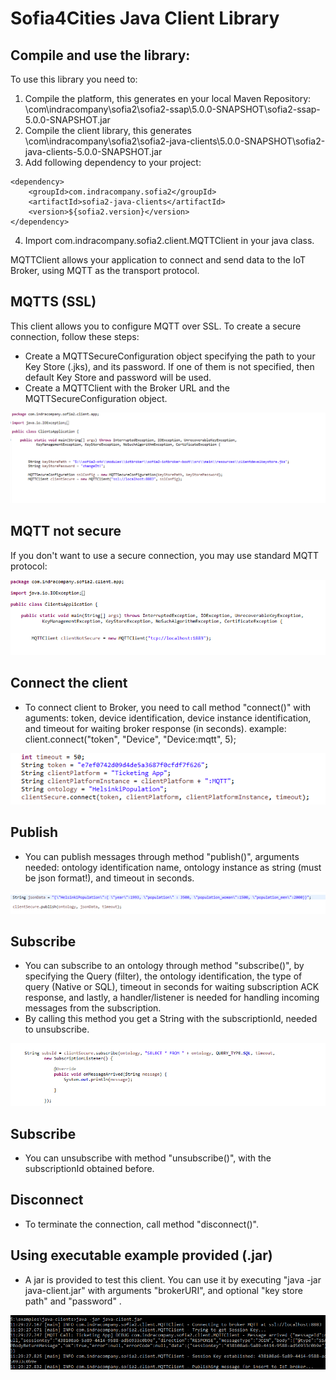 Sofia4Cities Java Client Library
============================

## Compile and use the library:

To use this library you need to:
1. Compile the platform, this generates en your local Maven Repository: \com\indracompany\sofia2\sofia2-ssap\5.0.0-SNAPSHOT\sofia2-ssap-5.0.0-SNAPSHOT.jar
2. Compile the client library, this generates \com\indracompany\sofia2\sofia2-java-clients\5.0.0-SNAPSHOT\sofia2-java-clients-5.0.0-SNAPSHOT.jar
3.   Add following dependency to your project:
```
<dependency>
	<groupId>com.indracompany.sofia2</groupId>
	<artifactId>sofia2-java-clients</artifactId>
	<version>${sofia2.version}</version>
</dependency>
```

4. 	Import com.indracompany.sofia2.client.MQTTClient in your java class.



MQTTClient allows your application to connect and send data to the IoT Broker, using MQTT as the transport protocol.

## MQTTS (SSL) 

This client allows you to configure MQTT over SSL. To create a secure connection, follow these steps:

-	Create a MQTTSecureConfiguration object specifying the path to your Key Store (.jks), and its password. If one of them is not specified, then default Key Store and password will be used.
-	Create a MQTTClient with the Broker URL and the MQTTSecureConfiguration object.

![](./exampleSSL.png) 


## MQTT not secure 

If you don't want to use a secure connection, you may use standard MQTT protocol:

![](./exampleNotSSL.png) 


## Connect the client

-  To connect client to Broker, you need to call method "connect()" with aguments: token, device identification, device instance identification, and timeout for waiting broker response (in seconds). 
   example: client.connect("token", "Device", "Device:mqtt", 5); 

![](./exampleConnect.png) 


## Publish

-  You can publish messages through method "publish()", arguments needed: ontology identification name, ontology instance as string (must be json format!), and timeout in seconds.

![](./examplePub.png) 


## Subscribe

-	You can subscribe to an ontology through method "subscribe()", by specifying the Query (filter), the ontology identification, the type of query (Native or SQL), timeout in seconds for waiting subscription ACK response, and lastly, a handler/listener is needed for handling incoming messages from the subscription. 
-	By calling this method you get a String with the subscriptionId, needed to unsubscribe.

![](./exampleSubs.png) 


## Subscribe

-	You can unsubscribe with method "unsubscribe()", with the subscriptionId obtained before.



## Disconnect

-  To terminate the connection, call method "disconnect()".



## Using executable example provided (.jar)

-	A jar is provided to test this client. You can use it by executing "java -jar java-client.jar" with arguments "brokerURI", and optional "key store path" and "password" .

![](./exampleExec.png) 